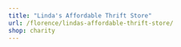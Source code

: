 ```yaml
---
title: "Linda's Affordable Thrift Store"
url: /florence/lindas-affordable-thrift-store/
shop: charity
---
```

